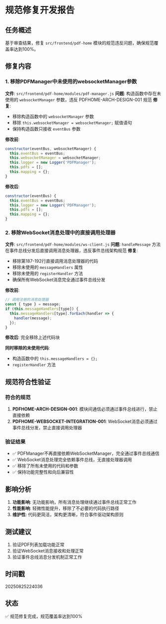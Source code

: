 # 规范修复开发报告

## 任务概述
基于审查结果，修复 `src/frontend/pdf-home` 模块的规范违反问题，确保规范覆盖率达到100%。

## 修复内容

### 1. 移除PDFManager中未使用的websocketManager参数
**文件**: `src/frontend/pdf-home/modules/pdf-manager.js`
**问题**: 构造函数中存在未使用的 `websocketManager` 参数，违反 PDFHOME-ARCH-DESIGN-001 规范
**修复**: 
- 移除构造函数中的 `websocketManager` 参数
- 移除 `this.websocketManager = websocketManager;` 赋值语句
- 保持构造函数只接收 `eventBus` 参数

**修改前**:
```javascript
constructor(eventBus, websocketManager) {
  this.eventBus = eventBus;
  this.websocketManager = websocketManager;
  this.logger = new Logger('PDFManager');
  this.pdfs = [];
  this.mapping = {};
}
```

**修改后**:
```javascript
constructor(eventBus) {
  this.eventBus = eventBus;
  this.logger = new Logger('PDFManager');
  this.pdfs = [];
  this.mapping = {};
}
```

### 2. 移除WebSocket消息处理中的直接调用处理器
**文件**: `src/frontend/pdf-home/modules/ws-client.js`
**问题**: `handleMessage` 方法在事件总线分发后直接调用消息处理器，违反事件总线架构规范
**修复**:
- 移除第187-192行直接调用消息处理器的代码
- 移除未使用的 `messageHandlers` 属性
- 移除未使用的 `registerHandler` 方法
- 确保所有WebSocket消息完全通过事件总线分发

**修改前**:
```javascript
// 调用注册的消息处理器
const { type } = message;
if (this.messageHandlers[type]) {
  this.messageHandlers[type].forEach(handler => {
    handler(message);
  });
}
```

**修改后**: 完全移除上述代码块

**同时移除的未使用代码**:
- 构造函数中的 `this.messageHandlers = {};`
- `registerHandler` 方法

## 规范符合性验证

### 符合的规范
1. **PDFHOME-ARCH-DESIGN-001**: 模块间通信必须通过事件总线进行，禁止直接依赖
2. **PDFHOME-WEBSOCKET-INTEGRATION-001**: WebSocket消息必须通过事件总线分发，禁止直接调用处理器

### 验证结果
- ✅ PDFManager不再直接依赖WebSocketManager，完全通过事件总线通信
- ✅ WebSocket消息处理完全依赖事件总线，无直接处理器调用
- ✅ 移除了所有未使用的代码和参数
- ✅ 保持功能完整性和向后兼容性

## 影响分析
1. **功能影响**: 无功能影响，所有消息处理继续通过事件总线正常工作
2. **性能影响**: 轻微性能提升，移除了不必要的代码执行路径
3. **维护性**: 代码更简洁，架构更清晰，符合事件驱动架构原则

## 测试建议
1. 验证PDF列表加载功能正常
2. 验证WebSocket消息接收和处理正常
3. 验证事件总线消息分发机制正常工作

## 时间戳
20250825224036

## 状态
✅ 规范修复完成，规范覆盖率达到100%